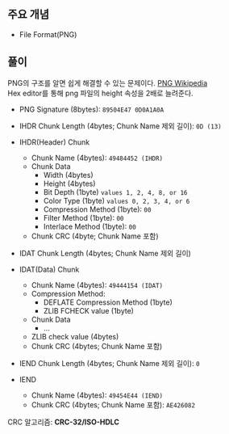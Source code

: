 ## 주요 개념

- File Format(PNG)

## 풀이

PNG의 구조를 알면 쉽게 해결할 수 있는 문제이다. [PNG Wikipedia](https://en.wikipedia.org/wiki/PNG)  
Hex editor를 통해 png 파일의 height 속성을 2배로 늘려준다.

- PNG Signature (8bytes): `89504E47 0D0A1A0A`

- IHDR Chunk Length (4bytes; Chunk Name 제외 길이): `0D (13)`
- IHDR(Header) Chunk

  - Chunk Name (4bytes): `49484452 (IHDR)`
  - Chunk Data
    - Width (4bytes)
    - Height (4bytes)
    - Bit Depth (1byte) `values 1, 2, 4, 8, or 16`
    - Color Type (1byte) `values 0, 2, 3, 4, or 6`
    - Compression Method (1byte): `00`
    - Filter Method (1byte): `00`
    - Interlace Method (1byte): `00`
  - Chunk CRC (4byte; Chunk Name 포함)

- IDAT Chunk Length (4bytes; Chunk Name 제외 길이)
- IDAT(Data) Chunk

  - Chunk Name (4bytes): `49444154 (IDAT)`
  - Compression Method:
    - DEFLATE Compression Method (1byte)
    - ZLIB FCHECK value (1byte)
  - Chunk Data
    - ...
  - ZLIB check value (4bytes)
  - Chunk CRC (4bytes; Chunk Name 포함)

- IEND Chunk Length (4bytes; Chunk Name 제외 길이): `0`
- IEND
  - Chunk Name (4bytes): `49454E44 (IEND)`
  - Chunk CRC (4bytes; Chunk Name 포함): `AE426082`

CRC 알고리즘: **CRC-32/ISO-HDLC**
